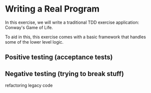 # Writing a Real Program

In this exercise, we will write a traditional TDD exercise application: Conway's Game of Life.

To aid in this, this exercise comes with a basic framework that handles some of the lower level 
logic.

## Positive testing (acceptance tests)



## Negative testing (trying to break stuff)



refactoring legacy code


